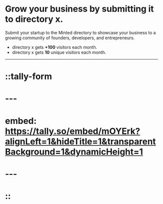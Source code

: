 # Grow your business by submitting it to directory x.

Submit your startup to the Minted directory to showcase your business to a growing community of founders, developers, and entrepreneurs.
- directory x gets **+100** visitors each month.
- directory x gets **10** unique visitors each month.

---

# ::tally-form
# ---
# embed: https://tally.so/embed/mOYErk?alignLeft=1&hideTitle=1&transparentBackground=1&dynamicHeight=1
# ---
# ::
